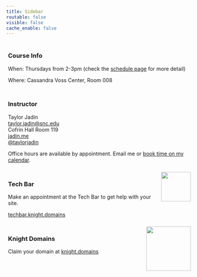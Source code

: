 ```yaml
---
title: Sidebar
routable: false
visible: false
cache_enable: false
---
```

<div style="
  padding: 5px;">
  <h3>Course Info</h3>
  <p>When: Thursdays from 2-3pm (check the <a href="/schedule">schedule page</a> for more detail)</p>
  <p>Where: Cassandra Voss Center, Room 008</p>
</div>
<div style="
  padding: 5px;">
  <h3>Instructor</h3>
  <p>
  Taylor Jadin <br>
  <a href="mailto:taylor.jadin@snc.edu">taylor.jadin@snc.edu</a> <br>
  Cofrin Hall Room 119 <br>
  <a href="https://jadin.me">jadin.me</a> <br>
  <a href="https://twitter.com/taylorjadin">@taylorjadin</a>
  </p>
  <p>
  Office hours are available by appointment. Email me or <a href="https://www.meetingbird.com/l/taylorjadin/digciz">book time on my calendar</a>.
  </p>
</div>
<div style="
  padding: 5px;">
  <img src="/user/pages/sidebar/techbar.png" style="width:80px;float:right;">
  <h3>Tech Bar</h3>
  <p>Make an appointment at the Tech Bar to get help with your site.</p>
  <p> <a href="https://techbar.knight.domains">techbar.knight.domains</a> </p>
</div>
<div style="
  padding: 5px;">
  <img src="/user/pages/sidebar/knightdomains.png" style="width:120px;float:right;">
  <h3>Knight Domains</h3>
  <p>Claim your domain at <a href="https://knight.domains">knight.domains</a></p>
</div>
